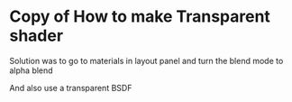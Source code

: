 # Copy of How to make Transparent shader

Solution was to go to materials in layout panel and turn the blend mode to alpha blend

And also use a transparent BSDF